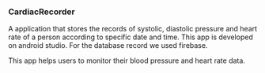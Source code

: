 ### CardiacRecorder
A application that stores the records of systolic, diastolic pressure and heart rate of a person according to specific date and time. This app is developed on android 
studio. For the database record we used firebase.

This app helps users to monitor their blood pressure and heart rate data.

